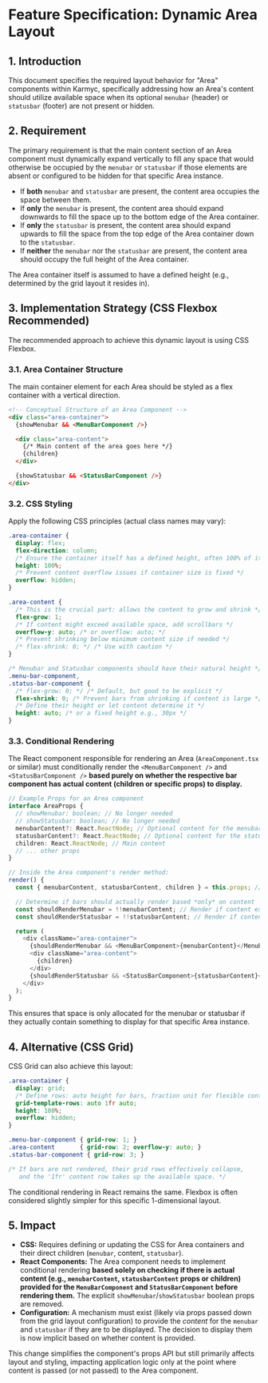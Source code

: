 # Feature Specification: Dynamic Area Layout

## 1. Introduction

This document specifies the required layout behavior for "Area" components within Karmyc, specifically addressing how an Area's content should utilize available space when its optional `menubar` (header) or `statusbar` (footer) are not present or hidden.

## 2. Requirement

The primary requirement is that the main content section of an Area component must dynamically expand vertically to fill any space that would otherwise be occupied by the `menubar` or `statusbar` if those elements are absent or configured to be hidden for that specific Area instance.

-   If **both** `menubar` and `statusbar` are present, the content area occupies the space between them.
-   If **only** the `menubar` is present, the content area should expand downwards to fill the space up to the bottom edge of the Area container.
-   If **only** the `statusbar` is present, the content area should expand upwards to fill the space from the top edge of the Area container down to the `statusbar`.
-   If **neither** the `menubar` nor the `statusbar` are present, the content area should occupy the full height of the Area container.

The Area container itself is assumed to have a defined height (e.g., determined by the grid layout it resides in).

## 3. Implementation Strategy (CSS Flexbox Recommended)

The recommended approach to achieve this dynamic layout is using CSS Flexbox.

### 3.1. Area Container Structure

The main container element for each Area should be styled as a flex container with a vertical direction.

```html
<!-- Conceptual Structure of an Area Component -->
<div class="area-container">
  {showMenubar && <MenuBarComponent />}

  <div class="area-content">
    {/* Main content of the area goes here */}
    {children}
  </div>

  {showStatusbar && <StatusBarComponent />}
</div>
```

### 3.2. CSS Styling

Apply the following CSS principles (actual class names may vary):

```css
.area-container {
  display: flex;
  flex-direction: column;
  /* Ensure the container itself has a defined height, often 100% of its parent */
  height: 100%;
  /* Prevent content overflow issues if container size is fixed */
  overflow: hidden;
}

.area-content {
  /* This is the crucial part: allows the content to grow and shrink */
  flex-grow: 1;
  /* If content might exceed available space, add scrollbars */
  overflow-y: auto; /* or overflow: auto; */
  /* Prevent shrinking below minimum content size if needed */
  /* flex-shrink: 0; */ /* Use with caution */
}

/* Menubar and Statusbar components should have their natural height */
.menu-bar-component,
.status-bar-component {
  /* flex-grow: 0; */ /* Default, but good to be explicit */
  flex-shrink: 0; /* Prevent bars from shrinking if content is large */
  /* Define their height or let content determine it */
  height: auto; /* or a fixed height e.g., 30px */
}
```

### 3.3. Conditional Rendering

The React component responsible for rendering an Area (`AreaComponent.tsx` or similar) must conditionally render the `<MenuBarComponent />` and `<StatusBarComponent />` **based purely on whether the respective bar component has actual content (children or specific props) to display.**

```typescript
// Example Props for an Area component
interface AreaProps {
  // showMenubar: boolean; // No longer needed
  // showStatusbar: boolean; // No longer needed
  menubarContent?: React.ReactNode; // Optional content for the menubar
  statusbarContent?: React.ReactNode; // Optional content for the statusbar
  children: React.ReactNode; // Main content
  // ... other props
}

// Inside the Area component's render method:
render() {
  const { menubarContent, statusbarContent, children } = this.props; // Or using hooks

  // Determine if bars should actually render based *only* on content
  const shouldRenderMenubar = !!menubarContent; // Render if content exists
  const shouldRenderStatusbar = !!statusbarContent; // Render if content exists

  return (
    <div className="area-container">
      {shouldRenderMenubar && <MenuBarComponent>{menubarContent}</MenuBarComponent>}
      <div className="area-content">
        {children}
      </div>
      {shouldRenderStatusbar && <StatusBarComponent>{statusbarContent}</StatusBarComponent>}
    </div>
  );
}
```
This ensures that space is only allocated for the menubar or statusbar if they actually contain something to display for that specific Area instance.

## 4. Alternative (CSS Grid)

CSS Grid can also achieve this layout:

```css
.area-container {
  display: grid;
  /* Define rows: auto height for bars, fraction unit for flexible content */
  grid-template-rows: auto 1fr auto;
  height: 100%;
  overflow: hidden;
}

.menu-bar-component { grid-row: 1; }
.area-content       { grid-row: 2; overflow-y: auto; }
.status-bar-component { grid-row: 3; }

/* If bars are not rendered, their grid rows effectively collapse,
   and the '1fr' content row takes up the available space. */
```
The conditional rendering in React remains the same. Flexbox is often considered slightly simpler for this specific 1-dimensional layout.

## 5. Impact

-   **CSS:** Requires defining or updating the CSS for Area containers and their direct children (`menubar`, content, `statusbar`).
-   **React Components:** The Area component needs to implement conditional rendering **based solely on checking if there is actual content (e.g., `menubarContent`, `statusbarContent` props or children) provided for the `MenuBarComponent` and `StatusBarComponent` before rendering them.** The explicit `showMenubar`/`showStatusbar` boolean props are removed.
-   **Configuration:** A mechanism must exist (likely via props passed down from the grid layout configuration) to provide the *content* for the `menubar` and `statusbar` if they are to be displayed. The decision to display them is now implicit based on whether content is provided.

This change simplifies the component's props API but still primarily affects layout and styling, impacting application logic only at the point where content is passed (or not passed) to the Area component. 
